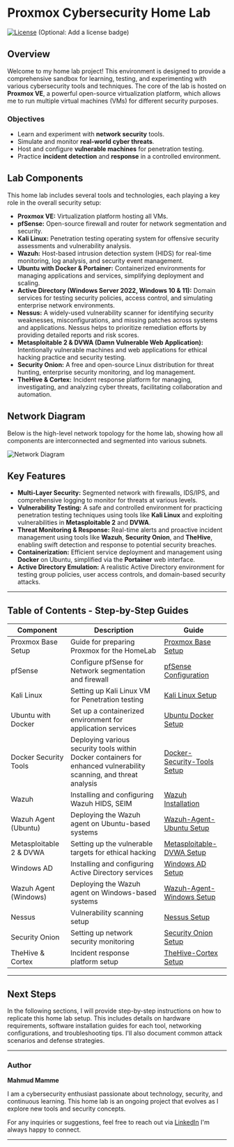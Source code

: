 # Proxmox Cybersecurity Home Lab

[![License](https://img.shields.io/badge/License-MIT-blue.svg)](LICENSE)  (Optional: Add a license badge)

## Overview

Welcome to my home lab project! This environment is designed to provide a comprehensive sandbox for learning, testing, and experimenting with various cybersecurity tools and techniques. The core of the lab is hosted on **Proxmox VE**, a powerful open-source virtualization platform, which allows me to run multiple virtual machines (VMs) for different security purposes.

### Objectives

*   Learn and experiment with **network security** tools.
*   Simulate and monitor **real-world cyber threats**.
*   Host and configure **vulnerable machines** for penetration testing.
*   Practice **incident detection** and **response** in a controlled environment.

## Lab Components

This home lab includes several tools and technologies, each playing a key role in the overall security setup:

*   **Proxmox VE:**  Virtualization platform hosting all VMs.
*   **pfSense:** Open-source firewall and router for network segmentation and security.
*   **Kali Linux:** Penetration testing operating system for offensive security assessments and vulnerability analysis.
*   **Wazuh:** Host-based intrusion detection system (HIDS) for real-time monitoring, log analysis, and security event management.
*   **Ubuntu with Docker & Portainer:** Containerized environments for managing applications and services, simplifying deployment and scaling.
*   **Active Directory (Windows Server 2022, Windows 10 & 11):** Domain services for testing security policies, access control, and simulating enterprise network environments.
*   **Nessus:** A widely-used vulnerability scanner for identifying security weaknesses, misconfigurations, and missing patches across systems and applications. Nessus helps to prioritize remediation efforts by providing detailed reports and risk scores.
*   **Metasploitable 2 & DVWA (Damn Vulnerable Web Application):**  Intentionally vulnerable machines and web applications for ethical hacking practice and security testing.
*   **Security Onion:** A free and open-source Linux distribution for threat hunting, enterprise security monitoring, and log management.
*   **TheHive & Cortex:** Incident response platform for managing, investigating, and analyzing cyber threats, facilitating collaboration and automation.

## Network Diagram

Below is the high-level network topology for the home lab, showing how all components are interconnected and segmented into various subnets. 

![Network Diagram](https://github.com/mamme206/proxmox-cybersecurity-lab/blob/main/Image/Network%20Diagram.png)


## Key Features

*   **Multi-Layer Security:** Segmented network with firewalls, IDS/IPS, and comprehensive logging to monitor for threats at various levels.
*   **Vulnerability Testing:** A safe and controlled environment for practicing penetration testing techniques using tools like **Kali Linux** and exploiting vulnerabilities in **Metasploitable 2** and **DVWA**.
*   **Threat Monitoring & Response:** Real-time alerts and proactive incident management using tools like **Wazuh**, **Security Onion**, and **TheHive**, enabling swift detection and response to potential security breaches.
*   **Containerization:** Efficient service deployment and management using **Docker** on Ubuntu, simplified via the **Portainer** web interface.
*   **Active Directory Emulation:** A realistic Active Directory environment for testing group policies, user access controls, and domain-based security attacks.

---
## Table of Contents - Step-by-Step Guides

| Component          | Description                                              | Guide                                                                    |
| ------------------ | -------------------------------------------------------- | ------------------------------------------------------------------------ |
| Proxmox Base Setup     | Guide for preparing Proxmox for the HomeLab          | [Proxmox Base Setup](configurations/Proxmox-Base-Setup.md)            |
| pfSense            | Configure pfSense for Network segmentation and firewall | [pfSense Configuration](configurations/pfsense-configuration.md)         |
| Kali Linux         | Setting up Kali Linux VM for Penetration testing        | [Kali Linux Setup](configurations/kali-linux-setup.md)                   |
| Ubuntu with Docker | Set up a containerized environment for application services | [Ubuntu Docker Setup](configurations/ubuntu-docker-setup.md)           |
| Docker Security Tools    | Deploying various security tools within Docker containers for enhanced vulnerability scanning, and threat analysis | [Docker-Security-Tools Setup](configurations/docker-security-tools-setup.md)|
| Wazuh              | Installing and configuring Wazuh HIDS, SEIM             | [Wazuh Installation](configurations/wazuh-installation.md)             |
| Wazuh Agent (Ubuntu)  | Deploying the Wazuh agent on Ubuntu-based systems   | [Wazuh-Agent-Ubuntu Setup](configurations/wazuh-agent-ubuntu-setup.md)   |
| Metasploitable 2 & DVWA | Setting up the vulnerable targets for ethical hacking  | [Metasploitable-DVWA Setup](configurations/metasploitable-dvwa-setup.md) |
| Windows AD         | Installing and configuring Active Directory services  | [Windows AD Setup](configurations/windows-ad-setup.md)              |
| Wazuh Agent (Windows) | Deploying the Wazuh agent on Windows-based systems | [Wazuh-Agent-Windows Setup](configurations/wazuh-agent-windows-setup.md) |
| Nessus             | Vulnerability scanning setup                          | [Nessus Setup](configurations/nessus-setup.md)                         |
| Security Onion     | Setting up network security monitoring                | [Security Onion Setup](configurations/security-onion-setup.md)         |
| TheHive & Cortex   | Incident response platform setup                      | [TheHive-Cortex Setup](configurations/thehive-cortex-setup.md)       |

---
## Next Steps

In the following sections, I will provide step-by-step instructions on how to replicate this home lab setup. This includes details on hardware requirements, software installation guides for each tool, networking configurations, and troubleshooting tips.  I'll also document common attack scenarios and defense strategies.

---

### Author

**Mahmud Mamme**

I am a cybersecurity enthusiast passionate about technology, security, and continuous learning. This home lab is an ongoing project that evolves as I explore new tools and security concepts.

For any inquiries or suggestions, feel free to reach out via [LinkedIn](https://www.linkedin.com/in/mahmudmamme/)  I'm always happy to connect.

---
